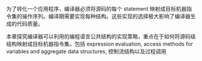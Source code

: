 为了转化一个应用程序，编译器必须将源码的每个 statement 映射成目标机器指令集的操作序列。编译期需要实现每种结构。这些实现的选择极大影响了编译器生成的代码质量。

本章探究编译器可以利用的编程语言公共结构的实现策略，重点在于如何将源码级结构映射成目标机器指令集。包括 expression evaluation, access methods for variables and aggregate data structures, 控制流结构以及过程调用